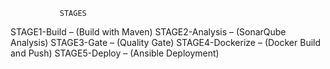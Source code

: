 

               STAGES
STAGE1-Build – (Build with Maven)
STAGE2-Analysis – (SonarQube Analysis)
STAGE3-Gate – (Quality Gate)
STAGE4-Dockerize – (Docker Build and Push)
STAGE5-Deploy – (Ansible Deployment)
